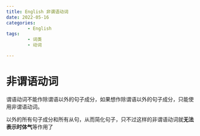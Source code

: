 ```yaml
---
title: English 非谓语动词
date: 2022-05-16
categories:
        - English
tags:
        - 词类
        - 动词

---
```


# 非谓语动词

谓语动词不能作除谓语以外的句子成分，如果想作除谓语以外的句子成分，只能使用非谓语动词。

以外的所有句子成分和所有从句，从而简化句子，只不过这样的非谓语动词就**无法表示时体气**等作用了
